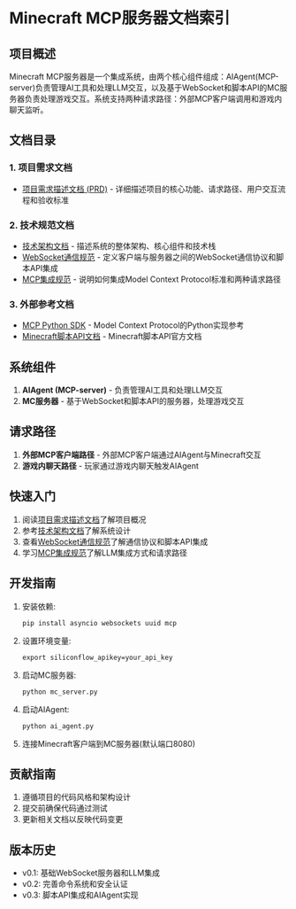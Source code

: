# Minecraft MCP服务器文档索引

## 项目概述

Minecraft MCP服务器是一个集成系统，由两个核心组件组成：AIAgent(MCP-server)负责管理AI工具和处理LLM交互，以及基于WebSocket和脚本API的MC服务器负责处理游戏交互。系统支持两种请求路径：外部MCP客户端调用和游戏内聊天监听。

## 文档目录

### 1. 项目需求文档

- [项目需求描述文档 (PRD)](pr.md) - 详细描述项目的核心功能、请求路径、用户交互流程和验收标准

### 2. 技术规范文档

- [技术架构文档](technical_architecture.md) - 描述系统的整体架构、核心组件和技术栈
- [WebSocket通信规范](websocket_spec.md) - 定义客户端与服务器之间的WebSocket通信协议和脚本API集成
- [MCP集成规范](mcp_integration.md) - 说明如何集成Model Context Protocol标准和两种请求路径

### 3. 外部参考文档

- [MCP Python SDK](../MCP_PYTHON_SDK.md) - Model Context Protocol的Python实现参考
- [Minecraft脚本API文档](https://learn.microsoft.com/en-us/minecraft/creator/scriptapi/) - Minecraft脚本API官方文档

## 系统组件

1. **AIAgent (MCP-server)** - 负责管理AI工具和处理LLM交互
2. **MC服务器** - 基于WebSocket和脚本API的服务器，处理游戏交互

## 请求路径

1. **外部MCP客户端路径** - 外部MCP客户端通过AIAgent与Minecraft交互
2. **游戏内聊天路径** - 玩家通过游戏内聊天触发AIAgent

## 快速入门

1. 阅读[项目需求描述文档](pr.md)了解项目概况
2. 参考[技术架构文档](technical_architecture.md)了解系统设计
3. 查看[WebSocket通信规范](websocket_spec.md)了解通信协议和脚本API集成
4. 学习[MCP集成规范](mcp_integration.md)了解LLM集成方式和请求路径

## 开发指南

1. 安装依赖:
   ```
   pip install asyncio websockets uuid mcp
   ```

2. 设置环境变量:
   ```
   export siliconflow_apikey=your_api_key
   ```

3. 启动MC服务器:
   ```
   python mc_server.py
   ```

4. 启动AIAgent:
   ```
   python ai_agent.py
   ```

5. 连接Minecraft客户端到MC服务器(默认端口8080)

## 贡献指南

1. 遵循项目的代码风格和架构设计
2. 提交前确保代码通过测试
3. 更新相关文档以反映代码变更

## 版本历史

- v0.1: 基础WebSocket服务器和LLM集成
- v0.2: 完善命令系统和安全认证
- v0.3: 脚本API集成和AIAgent实现
